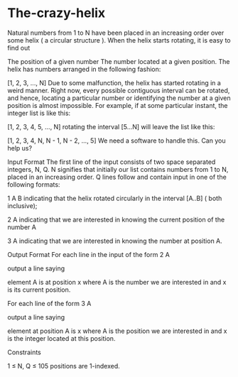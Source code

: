 # The-crazy-helix
Natural numbers from 1 to N have been placed in an increasing order over some helix ( a circular structure ). When the helix starts rotating, it is easy to find out

The position of a given number
The number located at a given position.
The helix has numbers arranged in the following fashion:

[1, 2, 3, ..., N]
Due to some malfunction, the helix has started rotating in a weird manner. Right now, every possible contiguous interval can be rotated, and hence, locating a particular number or identifying the number at a given position is almost impossible. For example, if at some particular instant, the integer list is like this:

[1, 2, 3, 4, 5, ..., N]
rotating the interval [5...N] will leave the list like this:

[1, 2, 3, 4, N, N - 1, N - 2, ..., 5]
We need a software to handle this. Can you help us?

Input Format
The first line of the input consists of two space separated integers, N, Q. N signifies that initially our list contains numbers from 1 to N, placed in an increasing order. Q lines follow and contain input in one of the following formats:

1 A B
indicating that the helix rotated circularly in the interval [A..B] ( both inclusive);

2 A
indicating that we are interested in knowing the current position of the number A

3 A
indicating that we are interested in knowing the number at position A.

Output Format
For each line in the input of the form 2 A

output a line saying

element A is at position x
where A is the number we are interested in and x is its current position.

For each line of the form 3 A

output a line saying

element at position A is x
where A is the position we are interested in and x is the integer located at this position.

Constraints

1 ≤ N, Q ≤ 105
positions are 1-indexed.
